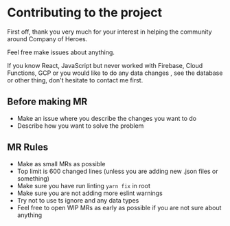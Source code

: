 # Contributing to the project

First off, thank you very much for your interest
in helping the community around Company of Heroes.

Feel free make issues about anything.

If you know React, JavaScript but never worked with
Firebase, Cloud Functions, GCP or you would like to do any data changes
, see the database or other thing, don't hesitate to contact
me first.

## Before making MR

- Make an issue where you describe the changes
  you want to do
- Describe how you want to solve the problem

## MR Rules

- Make as small MRs as possible
- Top limit is 600 changed lines (unless you are adding new .json files or something)
- Make sure you have run linting `yarn fix` in root
- Make sure you are not adding more eslint warnings
- Try not to use ts ignore and any data types
- Feel free to open WIP MRs as early as possible if
  you are not sure about anything

